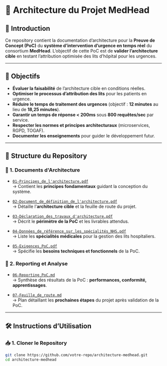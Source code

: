 # 📑 Architecture du Projet MedHead

## 📌 Introduction

Ce repository contient la documentation d’architecture pour la **Preuve de Concept (PoC)** du **système d’intervention d’urgence en temps réel** du consortium **MedHead**. L’objectif de cette PoC est de **valider l’architecture cible** en testant l’attribution optimisée des lits d’hôpital pour les urgences.

---

## 🎯 Objectifs

- **Évaluer la faisabilité** de l’architecture cible en conditions réelles.
- **Optimiser le processus d’attribution des lits** pour les patients en urgence.
- **Réduire le temps de traitement des urgences** (objectif : **12 minutes** au lieu de **18,25 minutes**).
- **Garantir un temps de réponse < 200ms** sous **800 requêtes/sec** par service.
- **Respecter les normes et principes architecturaux** (microservices, RGPD, TOGAF).
- **Documenter les enseignements** pour guider le développement futur.

---

## 📁 Structure du Repository

### 🔹 1. Documents d'Architecture
- [`01-Principes_de_l'architecture.pdf`](./01-Principes_de_l'architecture.pdf)  
  → Contient les **principes fondamentaux** guidant la conception du système.
  
- [`02-Document_de_définition_de_l'architecture.pdf`](./02-Document_de_définition_de_l'architecture.pdf)  
  → Détaille l'**architecture cible** et la feuille de route du projet.

- [`03-Déclaration_des_travaux_d'architecture.pdf`](./03-Déclaration_des_travaux_d'architecture.pdf)  
  → Décrit le **périmètre de la PoC** et les livrables attendus.

- [`04-Données_de_référence_sur_les_spécialités_NHS.pdf`](./04-Données_de_référence_sur_les_spécialités_NHS.pdf)  
  → Liste les **spécialités médicales** pour la gestion des lits hospitaliers.

- [`05-Exigences_PoC.pdf`](./05-Exigences_PoC.pdf)  
  → Spécifie les **besoins techniques et fonctionnels** de la PoC.

### 🔹 2. Reporting et Analyse
- [`06-Reporting_PoC.md`](./06-Reporting_PoC.md)  
  → Synthèse des résultats de la PoC : **performances, conformité, apprentissages**.

- [`07-Feuille_de_route.md`](./07-Feuille_de_route.md)  
  → Plan détaillant les **prochaines étapes** du projet après validation de la PoC.

---

## 🛠️ Instructions d’Utilisation

### 📥 1. Cloner le Repository
```bash
git clone https://github.com/votre-repo/architecture-medhead.git
cd architecture-medhead
